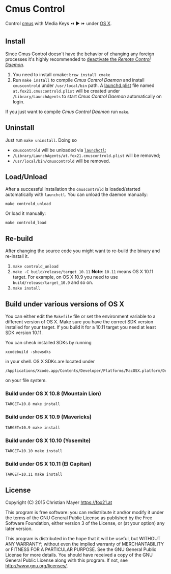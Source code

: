 # Cmus Control

Control [cmus](https://cmus.github.io/) with Media Keys :rewind: :arrow_forward: :fast_forward: under [OS X](https://en.wikipedia.org/wiki/OS_X).

## Install

Since Cmus Control doesn't have the behavior of changing any foreign processes it's highly recommended to [deactivate the *Remote Control Daemon*](http://blog.fox21.at/2015/11/20/control-cmus-with-media-keys.html).

1. You need to install cmake: `brew install cmake`
2. Run `make install` to compile *Cmus Control Daemon* and install `cmuscontrold` under `/usr/local/bin` path.
	A [launchd.plist](https://developer.apple.com/library/mac/documentation/Darwin/Reference/ManPages/man5/launchd.plist.5.html) file named `at.fox21.cmuscontrold.plist` will be created under `/Library/LaunchAgents` to start *Cmus Control Daemon* automatically on login.

If you just want to compile *Cmus Control Daemon* run `make`.

## Uninstall

Just run `make uninstall`. Doing so

- `cmuscontrold` will be unloaded via [`launchctl`](https://developer.apple.com/library/mac/documentation/Darwin/Reference/ManPages/man1/launchctl.1.html);
- `/Library/LaunchAgents/at.fox21.cmuscontrold.plist` will be removed;
- `/usr/local/bin/cmuscontrold` will be removed.

## Load/Unload

After a successful installation the `cmuscontrold` is loaded/started automatically with `launchctl`. You can unload the daemon manually:

	make controld_unload
	
Or load it manually:

	make controld_load

## Re-build

After changing the source code you might want to re-build the binary and re-install it.

1. `make controld_unload`
2. `make -C build/release/target_10.11`
	**Note**: `10.11` means OS X 10.11 target. For example, on OS X 10.9 you need to use `build/release/target_10.9` and so on.
3. `make install`

## Build under various versions of OS X

You can either edit the `Makefile` file or set the environment variable to a different version of OS X. Make sure you have the correct SDK version installed for your target. If you build it for a 10.11 target you need at least SDK version 10.11.

You can check installed SDKs by running

	xcodebuild -showsdks

in your shell. OS X SDKs are located under

	/Applications/Xcode.app/Contents/Developer/Platforms/MacOSX.platform/Developer/SDKs

on your file system.

### Build under OS X 10.8 (Mountain Lion)

	TARGET=10.8 make install

### Build under OS X 10.9 (Mavericks)

	TARGET=10.9 make install

### Build under OS X 10.10 (Yosemite)

	TARGET=10.10 make install

### Build under OS X 10.11 (El Capitan)

	TARGET=10.11 make install

## License

Copyright (C) 2015 Christian Mayer <https://fox21.at>

This program is free software: you can redistribute it and/or modify it under the terms of the GNU General Public License as published by the Free Software Foundation, either version 3 of the License, or (at your option) any later version.

This program is distributed in the hope that it will be useful, but WITHOUT ANY WARRANTY; without even the implied warranty of MERCHANTABILITY or FITNESS FOR A PARTICULAR PURPOSE. See the GNU General Public License for more details. You should have received a copy of the GNU General Public License along with this program. If not, see <http://www.gnu.org/licenses/>.

